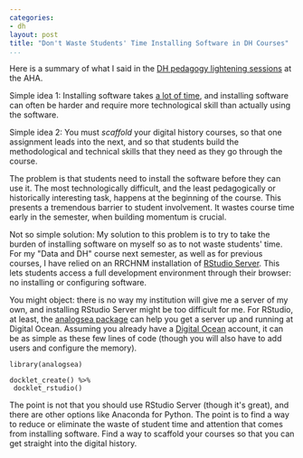 ```yaml
---
categories:
- dh
layout: post
title: "Don't Waste Students' Time Installing Software in DH Courses"
...
```


Here is a summary of what I said in the [DH pedagogy lightening sessions](http://www.historians.org/annual-meeting/resources-and-guides/digital-history-at-aha16/digital-history-lightning-rounds/aha16-digital-pedagogy-lightning-round-lineup) at the AHA.

Simple idea 1: Installing software takes [a lot of time](http://www.pgbovine.net/command-line-bullshittery.htm), and installing software can often be harder and require more technological skill than actually using the software.

Simple idea 2: You must *scaffold* your digital history courses, so that one assignment leads into the next, and so that students build the methodological and technical skills that they need as they go through the course.

The problem is that students need to install the software before they can use it. The most technologically difficult, and the least pedagogically or historically interesting task, happens at the beginning of the course. This presents a tremendous barrier to student involvement. It wastes course time early in the semester, when building momentum is crucial.

Not so simple solution: My solution to this problem is to try to take the burden of installing software on myself so as to not waste students' time. For my "Data and DH" course next semester, as well as for previous courses, I have relied on an RRCHNM installation of [RStudio Server](https://www.rstudio.com/products/rstudio/). This lets students access a full development environment through their browser: no installing or configuring software.

You might object: there is no way my institution will give me a server of my own, and installing RStudio Server might be too difficult for me. For RStudio, at least, the [analogsea package](https://github.com/sckott/analogsea) can help you get a server up and running at Digital Ocean. Assuming you already have a [Digital Ocean](https://www.digitalocean.com/) account, it can be as simple as these few lines of code (though you will also have to add users and configure the memory).

``` {.r}
library(analogsea)

docklet_create() %>%
 docklet_rstudio()
```

The point is not that you should use RStudio Server (though it's great), and there are other options like Anaconda for Python. The point is to find a way to reduce or eliminate the waste of student time and attention that comes from installing software. Find a way to scaffold your courses so that you can get straight into the digital history.
